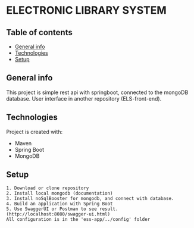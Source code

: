 # ELECTRONIC LIBRARY SYSTEM

## Table of contents
* [General info](#general-info)
* [Technologies](#technologies)
* [Setup](#setup)

## General info
This project is simple rest api with springboot, connected to the mongoDB database.
User interface in another repository (ELS-front-end).
	
## Technologies
Project is created with:
* Maven
* Spring Boot
* MongoDB
	
## Setup
```
1. Download or clone repository
2. Install local mongodb (documentation)
3. Install noSqlBooster for mongodb, and connect with database.
4. Build an application with Spring Boot
5. Use SwaggerUI or Postman to see result. (http://localhost:8080/swagger-ui.html)
All configuration is in the 'ess-app/../config' folder
```
